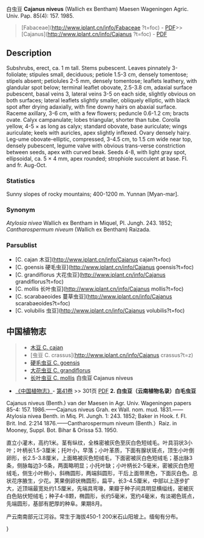 白虫豆 **Cajanus niveus** (Wallich ex Bentham) Maesen Wageningen Agric. Univ. Pap. 85(4): 157. 1985.

> [Fabaceae](http://www.iplant.cn/info/Fabaceae ?t=foc) - [PDF](http://iplant.cn/foc/pdf/Fabaceae.pdf)>>[Cajanus](http://www.iplant.cn/info/Cajanus ?t=foc) - [PDF](http://www.iplant.cn/foc/pdf/Cajanus.pdf)

## Description

Subshrubs, erect, ca. 1 m tall. Stems pubescent. Leaves pinnately 3-foliolate; stipules small, deciduous; petiole 1.5-3 cm, densely tomentose; stipels absent; petiolules 2-5 mm, densely tomentose; leaflets leathery, with glandular spot below; terminal leaflet obovate, 2.5-3.8 cm, adaxial surface pubescent, basal veins 3, lateral veins 3-5 on each side, slightly obvious on both surfaces; lateral leaflets slightly smaller, obliquely elliptic, with black spot after drying adaxially, with fine downy hairs on abaxial surface. Raceme axillary, 3-6 cm, with a few flowers; peduncle 0.6-1.2 cm; bracts ovate. Calyx campanulate; lobes triangular, shorter than tube. Corolla yellow, 4-5 × as long as calyx; standard obovate, base auriculate; wings auriculate; keels with auricles, apex slightly inflexed. Ovary densely hairy. Leg-ume obovate-elliptic, compressed, 3-4.5 cm, to 1.5 cm wide near top, densely pubescent, legume valve with obvious trans-verse constriction between seeds, apex with curved beak. Seeds 4-8, with light gray spot, ellipsoidal, ca. 5 × 4 mm, apex rounded; strophiole succulent at base. Fl. and fr. Aug-Oct.

### Statistics
Sunny slopes of rocky mountains; 400-1200 m. Yunnan [Myan-mar].

### Synonym
*Atylosia nivea* Wallich ex Bentham in Miquel, Pl. Jungh. 243. 1852; *Cantharospermum niveum* (Wallich ex Bentham) Raizada.

### Parsublist

* [C.  cajan  木豆](http://www.iplant.cn/info/Cajanus cajan?t=foc)
* [C.  goensis  硬毛虫豆](http://www.iplant.cn/info/Cajanus goensis?t=foc)
* [C.  grandiflorus  大花虫豆](http://www.iplant.cn/info/Cajanus grandiflorus?t=foc)
* [C.  mollis  长叶虫豆](http://www.iplant.cn/info/Cajanus mollis?t=foc)
* [C.  scarabaeoides  蔓草虫豆](http://www.iplant.cn/info/Cajanus scarabaeoides?t=foc)
* [C.  volubilis  虫豆](http://www.iplant.cn/info/Cajanus volubilis?t=foc)
## 中国植物志

> * [木豆  C.  cajan](Cajanus-cajan-木豆.md)
> * [虫豆  C.  crassus](http://www.iplant.cn/info/Cajanus crassus?t=z)
> * [硬毛虫豆  C.  goensis](Cajanus-goensis-硬毛虫豆.md)
> * [大花虫豆  C.  grandiflorus](Cajanus-grandiflorus-大花虫豆.md)
> * [长叶虫豆  C.  mollis](Cajanus-mollis-长叶虫豆.md)
**白虫豆 Cajanus niveus**

* [《中国植物志》](http://www.iplant.cn/frps)- [第41卷](http://www.iplant.cn/frps/vol/41) >> 301页 [PDF](http://www.iplant.cn/frps/pdf/41/301)
**2. 白虫豆（云南植物名录）白毛虫豆**

Cajanus niveus (Benth.) van der Maesen in Agr. Univ. Wageningen papers 85-4: 157. 1986.——Cajanus niveus Grah. ex Wall. nom. mud. 1831.——Atylosia nivea Benth. in Miq. Pl. Jungh. 1: 243. 1852; Baker in Hook. f. Fl. Brit. Ind. 2:214 1876.——Cantharospermum niveum (Benth.）Raiz. in Mooney, Suppl. Bot. Bihar & Orissa 53. 1950.

直立小灌木，高约1米。茎有纵纹，全株密被灰色至灰白色短绒毛。叶具羽状3小叶；叶柄长1.5-3厘米；托叶小，早落；小叶革质，下面有腺状斑点，顶生小叶倒卵形，长2.5-3.8厘米，上面略被灰色短绒毛，下面密被灰白色短绒毛；基出脉3条，侧脉每边3-5条，两面略明显；小托叶缺；小叶柄长2-5毫米，密被灰白色短绒毛，侧生小叶稍小，斜椭圆形，两端斜圆形，干后上面带黑色，下面灰白色。总状花序腋生，少花。荚果倒卵状椭圆形，扁平，长3-4.5厘米，中部以上逐步扩大，近顶端最宽处约1.5厘米，先端具弯喙，果瓣于种子间具明显横缢线，密被灰白色贴伏短绒毛；种子4-8颗，椭圆形，长约5毫米，宽约4毫米，有淡褐色斑点，先端圆形，基部有肥厚的种阜。果期8月。

产云南南部元江河谷。常生于海拔450-1 200米石山阳坡上。缅甸有分布。

}